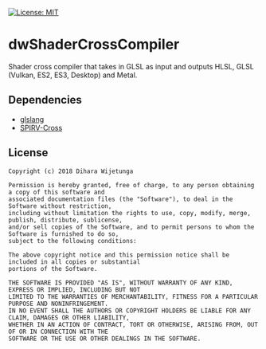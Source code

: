 [![License: MIT](https://img.shields.io/packagist/l/doctrine/orm.svg)](https://opensource.org/licenses/MIT)

# dwShaderCrossCompiler
Shader cross compiler that takes in GLSL as input and outputs HLSL, GLSL (Vulkan, ES2, ES3, Desktop) and Metal.

## Dependencies
* [glslang](https://github.com/KhronosGroup/glslang) 
* [SPIRV-Cross](https://github.com/KhronosGroup/SPIRV-Cross) 

## License
```
Copyright (c) 2018 Dihara Wijetunga

Permission is hereby granted, free of charge, to any person obtaining a copy of this software and 
associated documentation files (the "Software"), to deal in the Software without restriction, 
including without limitation the rights to use, copy, modify, merge, publish, distribute, sublicense,
and/or sell copies of the Software, and to permit persons to whom the Software is furnished to do so, 
subject to the following conditions:

The above copyright notice and this permission notice shall be included in all copies or substantial
portions of the Software.

THE SOFTWARE IS PROVIDED "AS IS", WITHOUT WARRANTY OF ANY KIND, EXPRESS OR IMPLIED, INCLUDING BUT NOT 
LIMITED TO THE WARRANTIES OF MERCHANTABILITY, FITNESS FOR A PARTICULAR PURPOSE AND NONINFRINGEMENT. 
IN NO EVENT SHALL THE AUTHORS OR COPYRIGHT HOLDERS BE LIABLE FOR ANY CLAIM, DAMAGES OR OTHER LIABILITY,
WHETHER IN AN ACTION OF CONTRACT, TORT OR OTHERWISE, ARISING FROM, OUT OF OR IN CONNECTION WITH THE 
SOFTWARE OR THE USE OR OTHER DEALINGS IN THE SOFTWARE.
```
